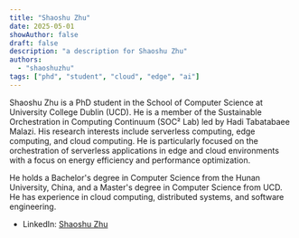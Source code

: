 ```yaml
---
title: "Shaoshu Zhu"
date: 2025-05-01
showAuthor: false
draft: false
description: "a description for Shaoshu Zhu"
authors:
  - "shaoshuzhu"
tags: ["phd", "student", "cloud", "edge", "ai"]
---
```




Shaoshu Zhu is a PhD student in the School of Computer Science at University College Dublin (UCD). He is a member of the Sustainable Orchestration in Computing Continuum (SOC² Lab) led by Hadi Tabatabaee Malazi. His research interests include serverless computing, edge computing, and cloud computing. He is particularly focused on the orchestration of serverless applications in edge and cloud environments with a focus on energy efficiency and performance optimization.

He holds a Bachelor's degree in Computer Science from the Hunan University, China, and a Master's degree in Computer Science from UCD. He has experience in cloud computing, distributed systems, and software engineering.

- LinkedIn: [Shaoshu Zhu]()
